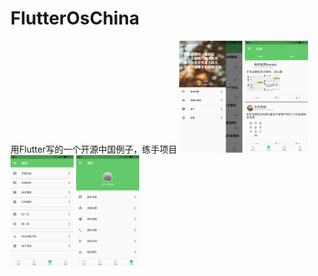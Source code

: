 # FlutterOsChina
用Flutter写的一个开源中国例子，练手项目
<img src="https://github.com/qgreat/FlutterOsChina/raw/master/pic/Screenshot_20191013-200958.jpg" width="20%" height="20%">
<img src="https://github.com/qgreat/FlutterOsChina/raw/master/pic/Screenshot_20191013-201004.jpg" width="20%" height="20%">
<img src="https://github.com/qgreat/FlutterOsChina/raw/master/pic/Screenshot_20191013-201008.jpg" width="20%" height="20%">
<img src="https://github.com/qgreat/FlutterOsChina/raw/master/pic/Screenshot_20191013-201012.jpg" width="20%" height="20%">